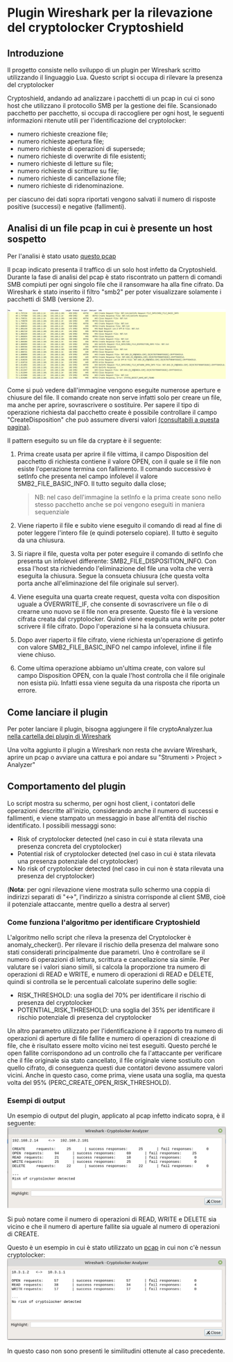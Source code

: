 # Plugin Wireshark per la rilevazione del cryptolocker Cryptoshield

## Introduzione

Il progetto consiste nello sviluppo di un plugin per Wireshark scritto utilizzando
il linguaggio Lua. Questo script si occupa di rilevare la presenza del cryptolocker

Cryptoshield, andando ad analizzare i pacchetti di un pcap in cui ci sono host che utilizzano
il protocollo SMB per la gestione dei file.
Scansionado pacchetto per pacchetto, si occupa di raccogliere per ogni host,
le seguenti informazioni ritenute utili per l'identificazione del cryptolocker:

* numero richieste creazione file;
* numero richieste apertura file;
* numero richieste di operazioni di supersede;
* numero richieste di overwrite di file esistenti;
* numero richieste di letture su file;
* numero richieste di scritture su file;
* numero richieste di cancellazione file;
* numero richieste di ridenominazione.

per ciascuno dei dati sopra riportati vengono salvati il numero di risposte
positive (successi) e negative (fallimenti).

## Analisi di un file pcap in cui è presente un host sospetto

Per l'analisi è stato usato [questo pcap]( http://www.protectus.com/download/files/cryptoshield.pcapng)

Il pcap indicato presenta il traffico di un solo host infetto da Cryptoshield.
Durante la fase di analisi del pcap è stato riscontrato un pattern di comandi SMB
compiuti per ogni singolo file che il ransomware ha alla fine cifrato.
Da Wireshark è stato inserito il filtro "smb2" per poter visualizzare solamente i pacchetti di SMB (versione 2).

![Pattern](images/pattern.png)

Come si può vedere dall'immagine vengono eseguite numerose aperture e chiusure del file. Il comando create non serve infatti solo per creare un file, ma anche per aprire, sovrascrivere o sostituire. Per sapere il tipo di operazione richiesta dal pacchetto create è possibile controllare il campo "CreateDisposition" che può assumere diversi valori [(consultabili a questa pagina)](https://docs.microsoft.com/en-us/openspecs/windows_protocols/ms-smb2/e8fb45c1-a03d-44ca-b7ae-47385cfd7997).

Il pattern eseguito su un file da cryptare è il seguente:

1. Prima create usata per aprire il file vittima, il campo Disposition del pacchetto di richiesta contiene il valore OPEN, con il quale se il file non esiste
l'operazione termina con fallimento. Il comando successivo è setInfo che presenta nel campo infolevel il valore SMB2_FILE_BASIC_INFO. Il tutto seguito dalla close;

    > NB: nel caso dell'immagine la setInfo e la prima create sono nello stesso pacchetto anche se poi vengono eseguiti in maniera sequenziale

1. Viene riaperto il file e subito viene eseguito il comando di read al fine di poter leggere l'intero file (e quindi poterselo copiare). Il tutto è seguito da una chiusura.

1. Si riapre il file, questa volta per poter eseguire il comando di setInfo che presenta un infolevel differente: SMB2_FILE_DISPOSITION_INFO. Con essa l'host sta richiedendo l'eliminazione del file una volta che verrà eseguita la chiusura. Segue la consueta chiusura (che questa volta porta anche all'eliminazione del file originale sul server).

1. Viene eseguita una quarta create request, questa volta con disposition uguale a OVERWRITE_IF, che consente di sovrascrivere un file o di crearne uno nuovo
se il file non era presente. Questo file è la versione cifrata creata dal cryptolocker. Quindi viene eseguita una write per poter scrivere il file cifrato. Dopo l'operazione si ha la consueta chiusura.

1. Dopo aver riaperto il file cifrato, viene richiesta un'operazione di getinfo con valore SMB2_FILE_BASIC_INFO nel campo infolevel, infine il file viene chiuso.

1. Come ultima operazione abbiamo un'ultima create, con valore sul campo Disposition OPEN, con la quale l'host controlla che il file originale non esista più. Infatti essa viene seguita da una risposta che riporta un errore.

## Come lanciare il plugin

Per poter lanciare il plugin, bisogna aggiungere il file cryptoAnalyzer.lua [nella cartella dei plugin di Wireshark](https://www.wireshark.org/docs/wsug_html_chunked/ChPluginFolders.html)

Una volta aggiunto il plugin a Wireshark non resta che avviare Wireshark, aprire un pcap o avviare una cattura e poi andare su "Strumenti > Project > Analyzer"

## Comportamento del plugin

Lo script mostra su schermo, per ogni host client, i contatori delle operazioni descritte all'inizio, considerando anche il numero di successi e fallimenti,
e viene stampato un messaggio in base all'entità del rischio identificato. I possibili messaggi sono:

* Risk of cryptolocker detected (nel caso in cui è stata rilevata una presenza concreta del cryptolocker)
* Potential risk of cryptolocker detected (nel caso in cui è stata rilevata una presenza potenziale del cryptolocker)
* No risk of cryptolocker detected (nel caso in cui non è stata rilevata una presenza del cryptolocker)

(**Nota**: per ogni rilevazione viene mostrata sullo schermo una coppia di indirizzi separati di "<->", l'indirizzo a sinistra corrisponde al client SMB, cioè il potenziale attaccante, mentre quello a destra al server)

### Come funziona l'algoritmo per identificare Cryptoshield

L'algoritmo nello script che rileva la presenza del Cryptolocker è anomaly_checker().
Per rilevare il rischio della presenza del malware sono stati considerati principalmente due parametri.
Uno è controllare se il numero di operazioni di lettura, scrittura e cancellazione sia simile. Per valutare se i valori siano simili, si calcola la proporzione tra numero di operazioni di READ e WRITE, e numero di operazioni di READ e DELETE, quindi si controlla se le percentuali calcolate superino delle soglie:

* RISK_THRESHOLD: una soglia del 70% per identificare il rischio di presenza del cryptolocker
* POTENTIAL_RISK_THRESHOLD: una soglia del 35% per identificare il rischio potenziale di presenza del cryptolocker

Un altro parametro utilizzato per l'identificazione è il rapporto tra numero di operazioni di aperture di file fallite e numero di operazioni di creazione di file,
che è risultato essere molto vicino nei test eseguiti. Questo perché le open fallite corrispondono ad un controllo che fa l'attaccante per verificare che il file originale sia stato
cancellato, il file originale viene sostiuito con quello cifrato, di conseguenza questi due contatori devono assumere valori vicini.
Anche in questo caso, come prima, viene usata una soglia, ma questa volta del 95% (PERC_CREATE_OPEN_RISK_THRESHOLD).

### Esempi di output
Un esempio di output del plugin, applicato al pcap infetto indicato sopra, è il seguente:
![Output risk](images/output_risk.png)

Si può notare come il numero di operazioni di READ, WRITE e DELETE sia vicino e che il numero di aperture fallite sia uguale al numero di operazioni di CREATE.

Questo è un esempio in cui è stato utilizzato un [pcap](https://wiki.wireshark.org/SMB2?action=AttachFile&do=view&target=smb2-peter.pcap) in cui non c'è nessun cryptolocker:
![Output no risk](images/output_no_risk.png)

In questo caso non sono presenti le similitudini ottenute al caso precedente.
